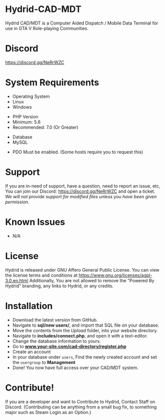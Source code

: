 # Hydrid-CAD-MDT
Hydrid CAD/MDT is a Computer Aided Dispatch / Mobile Data Terminal for use in GTA V Role-playing Communities.

# Discord
https://discord.gg/NeRrWZC

# System Requirements
- Operating System
- Linux
- Windows
+ PHP Version
+ Minimum: 5.6
+ Recommended: 7.0 (Or Greater)
- Database
- MySQL
* PDO Must be enabled. (Some hosts require you to request this)

# Support
If you are in-need of support, have a question, need to report an issue, etc, You can join
our Discord: https://discord.gg/NeRrWZC and open a ticket.
*We will not provide support for modified files unless you have been given permission.*

# Known Issues
- N/A

# License
Hydrid is released under GNU Affero General Public License.
You can view the license terms and conditions at https://www.gnu.org/licenses/agpl-3.0.en.html
Additionally, You are not allowed to remove the "Powered By Hydrid" branding, any links to Hydrid,
or any credits. 

# Installation
- Download the latest version from GitHub.
- Navigate to **sql/new users/**, and import that SQL file on your database.
- Move the contents from the *Upload* folder, into your website directory.
- Navigate to **includes/connect.php**, and open it with a text-editor.
- Change the database information to yours.
- Go to **www.your-site.com/cad-directory/register.php**
- Create an account
- In your database under `users`, Find the newly created account and set the `usergroup` to **Management**
- Done! You now have full access over your CAD/MDT system.

# Contribute!
If you are a developer and want to Contribute to Hydrid, Contact Staff on Discord.
(Contributing can be anything from a small bug fix, to something major such as Steam Login as an Option.)
